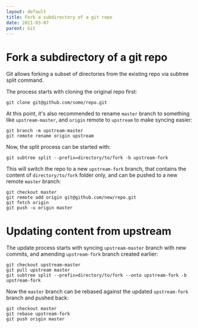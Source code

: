 ```yaml
---
layout: default
title: Fork a subdirectory of a git repo
date: 2021-03-07
parent: Git
---
```


# Fork a subdirectory of a git repo

Git allows forking a subset of directories from the existing repo via subtree split command.

The process starts with cloning the original repo first:

```
git clone git@github.com/some/repo.git
```

At this point, it's also recommended to rename `master` branch to something like `upstream-master`, and `origin` remote to `upstream` to make syncing easier:

```
git branch -m upstream-master
git remote rename origin upstream
```

Now, the split process can be started with:

```
git subtree split --prefix=directory/to/fork -b upstream-fork
```

This will switch the repo to a new `upstream-fork` branch, that contains the content of `directory/to/fork` folder only, and can be pushed to a new remote `master` branch:

```
git checkout master
git remote add origin git@github.com/new/repo.git
git fetch origin
git push -u origin master
```

# Updating content from upstream

The update process starts with syncing `upstream-master` branch with new commits, and amending `upstream-fork` branch created earlier:

```
git checkout upstream-master
git pull upstream master
git subtree split --prefix=directory/to/fork --onto upstream-fork -b upstream-fork
```

Now the `master` branch can be rebased against the updated `upstream-fork` branch and pushed back:

```
git checkout master
git rebase upstream-fork
git push origin master
```

